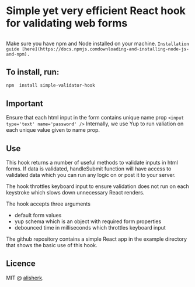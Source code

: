# Simple yet very efficient React hook for validating web forms

##
Make sure you have npm and Node installed on your machine.
``
Installation guide [here](https://docs.npmjs.comdownloading-and-installing-node-js-and-npm).
``

## To install, run: 
``
npm  install simple-validator-hook
``

## Important
Ensure that each html input in the form contains unique name prop
``
<input type='text' name='password' />
``
Internally, we use Yup to run valiation on each unique value given to name prop.

## Use 
This hook returns a number of useful methods to validate inputs in html forms. If data is validated, handleSubmit function will have access to validated data which you can run any logic on or post it to your server.

The hook throttles keyboard input to ensure validation does not run on each keystroke which slows down unnecessary React renders.

The hook accepts three arguments
 - default form values
 - yup schema which is an object with required form properties
 - debounced time in milliseconds which throttles keyboard input

The github repository contains a simple React app in the example 
directory that shows the basic use of this hook.

## Licence 
MIT @ [alisherk](https://github.com/alisherk).
